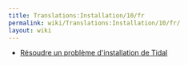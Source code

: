```yaml
---
title: Translations:Installation/10/fr
permalink: wiki/Translations:Installation/10/fr/
layout: wiki
---
```


-   [Résoudre un problème d'installation de
    Tidal](/wiki/Troubleshooting_a_Tidal_install "wikilink")
